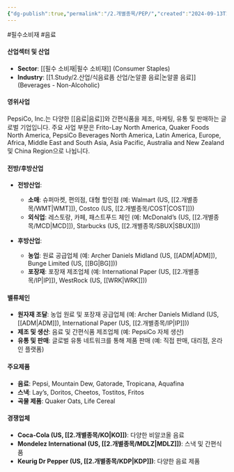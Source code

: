 ```yaml
---
{"dg-publish":true,"permalink":"/2.개별종목/PEP/","created":"2024-09-13T17:42:59.587+09:00","updated":"2025-07-29T21:37:05.045+09:00"}
---
```


#필수소비재 #음료 

#### 산업섹터 및 산업

- **Sector**: [[필수 소비재\|필수 소비재]] (Consumer Staples)
- **Industry**: [[1.Study/2.산업/식음료픔 산업/논알콜 음료\|논알콜 음료]] (Beverages - Non-Alcoholic)

#### 영위사업

PepsiCo, Inc.는 다양한 [[음료\|음료]]와 간편식품을 제조, 마케팅, 유통 및 판매하는 글로벌 기업입니다. 주요 사업 부문은 Frito-Lay North America, Quaker Foods North America, PepsiCo Beverages North America, Latin America, Europe, Africa, Middle East and South Asia, Asia Pacific, Australia and New Zealand 및 China Region으로 나뉩니다.

#### 전방/후방산업

- **전방산업**:
    - **소매**: 슈퍼마켓, 편의점, 대형 할인점 (예: Walmart (US, [[2.개별종목/WMT\|WMT]]), Costco (US, [[2.개별종목/COST\|COST]]))
    - **외식업**: 레스토랑, 카페, 패스트푸드 체인 (예: McDonald’s (US, [[2.개별종목/MCD\|MCD]]), Starbucks (US, [[2.개별종목/SBUX\|SBUX]]))
      
- **후방산업**:
    - **농업**: 원료 공급업체 (예: Archer Daniels Midland (US, [[ADM\|ADM]]), Bunge Limited (US, [[BG\|BG]]))
    - **포장재**: 포장재 제조업체 (예: International Paper (US, [[2.개별종목/IP\|IP]]), WestRock (US, [[WRK\|WRK]]))

#### 밸류체인

- **원자재 조달**: 농업 원료 및 포장재 공급업체 (예: Archer Daniels Midland (US, [[ADM\|ADM]]), International Paper (US, [[2.개별종목/IP\|IP]]))
- **제조 및 생산**: 음료 및 간편식품 제조업체 (예: PepsiCo 자체 생산)
- **유통 및 판매**: 글로벌 유통 네트워크를 통해 제품 판매 (예: 직접 판매, 대리점, 온라인 플랫폼)

#### 주요제품

- **음료**: Pepsi, Mountain Dew, Gatorade, Tropicana, Aquafina
- **스낵**: Lay’s, Doritos, Cheetos, Tostitos, Fritos
- **곡물 제품**: Quaker Oats, Life Cereal

#### 경쟁업체

- **Coca-Cola (US, [[2.개별종목/KO\|KO]])**: 다양한 비알코올 음료
- **Mondelez International (US, [[2.개별종목/MDLZ\|MDLZ]])**: 스낵 및 간편식품
- **Keurig Dr Pepper (US, [[2.개별종목/KDP\|KDP]])**: 다양한 음료 제품